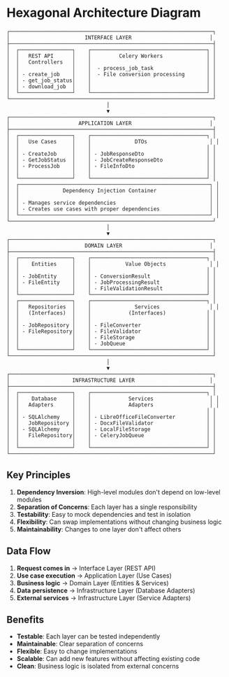 # Hexagonal Architecture Diagram

```
┌─────────────────────────────────────────────────────────────────┐
│                        INTERFACE LAYER                         │
├─────────────────────────────────────────────────────────────────┤
│  ┌─────────────────┐    ┌─────────────────────────────────────┐ │
│  │   REST API      │    │         Celery Workers              │ │
│  │   Controllers   │    │                                     │ │
│  │                 │    │  - process_job_task                 │ │
│  │ - create_job    │    │  - File conversion processing       │ │
│  │ - get_job_status│    │                                     │ │
│  │ - download_job  │    │                                     │ │
│  └─────────────────┘    └─────────────────────────────────────┘ │
└─────────────────────────────────────────────────────────────────┘
                                │
                                ▼
┌─────────────────────────────────────────────────────────────────┐
│                      APPLICATION LAYER                         │
├─────────────────────────────────────────────────────────────────┤
│  ┌─────────────────┐    ┌─────────────────────────────────────┐ │
│  │   Use Cases     │    │              DTOs                    │ │
│  │                 │    │                                     │ │
│  │ - CreateJob     │    │ - JobResponseDto                    │ │
│  │ - GetJobStatus  │    │ - JobCreateResponseDto              │ │
│  │ - ProcessJob    │    │ - FileInfoDto                       │ │
│  │                 │    │                                     │ │
│  └─────────────────┘    └─────────────────────────────────────┘ │
│  ┌─────────────────────────────────────────────────────────────┐ │
│  │              Dependency Injection Container                 │ │
│  │                                                             │ │
│  │ - Manages service dependencies                              │ │
│  │ - Creates use cases with proper dependencies                │ │
│  └─────────────────────────────────────────────────────────────┘ │
└─────────────────────────────────────────────────────────────────┘
                                │
                                ▼
┌─────────────────────────────────────────────────────────────────┐
│                        DOMAIN LAYER                            │
├─────────────────────────────────────────────────────────────────┤
│  ┌─────────────────┐    ┌─────────────────────────────────────┐ │
│  │    Entities     │    │           Value Objects              │ │
│  │                 │    │                                     │ │
│  │ - JobEntity     │    │ - ConversionResult                  │ │
│  │ - FileEntity    │    │ - JobProcessingResult               │ │
│  │                 │    │ - FileValidationResult              │ │
│  └─────────────────┘    └─────────────────────────────────────┘ │
│  ┌─────────────────┐    ┌─────────────────────────────────────┐ │
│  │   Repositories  │    │              Services                │ │
│  │   (Interfaces)  │    │            (Interfaces)             │ │
│  │                 │    │                                     │ │
│  │ - JobRepository │    │ - FileConverter                     │ │
│  │ - FileRepository│    │ - FileValidator                     │ │
│  │                 │    │ - FileStorage                       │ │
│  │                 │    │ - JobQueue                          │ │
│  └─────────────────┘    └─────────────────────────────────────┘ │
└─────────────────────────────────────────────────────────────────┘
                                │
                                ▼
┌─────────────────────────────────────────────────────────────────┐
│                    INFRASTRUCTURE LAYER                        │
├─────────────────────────────────────────────────────────────────┤
│  ┌─────────────────┐    ┌─────────────────────────────────────┐ │
│  │    Database     │    │            Services                  │ │
│  │   Adapters      │    │            Adapters                  │ │
│  │                 │    │                                     │ │
│  │ - SQLAlchemy    │    │ - LibreOfficeFileConverter          │ │
│  │   JobRepository │    │ - DocxFileValidator                 │ │
│  │ - SQLAlchemy    │    │ - LocalFileStorage                  │ │
│  │   FileRepository│    │ - CeleryJobQueue                    │ │
│  │                 │    │                                     │ │
│  └─────────────────┘    └─────────────────────────────────────┘ │
└─────────────────────────────────────────────────────────────────┘
```

## Key Principles

1. **Dependency Inversion**: High-level modules don't depend on low-level modules
2. **Separation of Concerns**: Each layer has a single responsibility
3. **Testability**: Easy to mock dependencies and test in isolation
4. **Flexibility**: Can swap implementations without changing business logic
5. **Maintainability**: Changes to one layer don't affect others

## Data Flow

1. **Request comes in** → Interface Layer (REST API)
2. **Use case execution** → Application Layer (Use Cases)
3. **Business logic** → Domain Layer (Entities & Services)
4. **Data persistence** → Infrastructure Layer (Database Adapters)
5. **External services** → Infrastructure Layer (Service Adapters)

## Benefits

- **Testable**: Each layer can be tested independently
- **Maintainable**: Clear separation of concerns
- **Flexible**: Easy to change implementations
- **Scalable**: Can add new features without affecting existing code
- **Clean**: Business logic is isolated from external concerns
